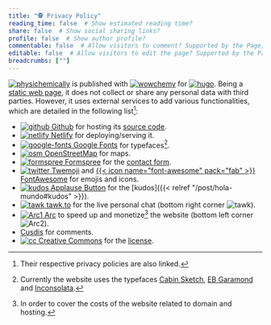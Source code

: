 ```yaml
---
title: "🕵️ Privacy Policy"
reading_time: false  # Show estimated reading time?
share: false  # Show social sharing links?
profile: false  # Show author profile?
commentable: false  # Allow visitors to comment? Supported by the Page, Post, and Docs content types.
editable: false  # Allow visitors to edit the page? Supported by the Page, Post, and Docs content types.
breadcrumbs: [""]
---
```


[<img draggable="false" class="icon" alt="physichemically" src="/icon/logo-physichemically.svg">](/) is published with [<img draggable="false" class="icon" alt="wowchemy" src="/icon/wowchemy.svg">](https://wowchemy.com/) for [<img draggable="false" class="icon" alt="hugo" src="/icon/hugo.svg">](https://gohugo.io). Being a [static web page](https://en.wikipedia.org/wiki/Static_web_page), it does not collect or share any personal data with third parties. However, it uses external services to add various functionalities, which are detailed in the following list[^1]:

[^1]: Their respective privacy policies are also linked.

- [<img draggable="false" class="icon" alt="github" src="/icon/github.jpg"> Github](https://docs.github.com/en/github/site-policy/github-privacy-statement) for hosting its [source code](https://github.com/rodrigoalcarazdelaosa/fisiquimicamente).
- [<img draggable="false" class="icon" alt="netlify" src="/icon/netlify.svg"> Netlify](https://www.netlify.com/privacy/) for deploying/serving it.
- [<img draggable="false" class="icon" alt="google-fonts" src="/icon/google-fonts.svg"> Google Fonts](https://policies.google.com/privacy) for typefaces[^2].
- [<img draggable="false" class="icon" alt="osm" src="/icon/osm.svg"> OpenStreetMap](https://wiki.osmfoundation.org/wiki/Privacy_Policy) for maps.
- [<img draggable="false" class="icon" alt="formspree" src="/icon/formspree.svg"> Formspree](https://formspree.io/legal/privacy-policy) for the [contact form](/#contact).
- [<img draggable="false" class="icon" alt="twitter" src="/icon/twitter.svg"> Twemoji](https://twitter.com/es/privacy) and [{{< icon name="font-awesome" pack="fab" >}} FontAwesome](https://fontawesome.com/privacy) for emojis and icons.
- [<img draggable="false" class="icon" alt="kudos" src="/icon/kudos.svg"> Applause Button](https://applause-button.com) for the [kudos]({{< relref "/post/hola-mundo#kudos" >}}).
- [<img draggable="false" class="icon" alt="tawk" src="/icon/tawk-sitelogo.png"> tawk.to](https://www.tawk.to/privacy-policy/) for the live personal chat (bottom right corner <img draggable="false" class="icon" alt="tawk" src="/icon/tawk.svg">).
- [<img draggable="false" class="icon" alt="Arc1" src="/icon/Arc1.svg"> Arc](https://arc.io/about/) to speed up and monetize[^3] the website (bottom left corner <img draggable="false" class="icon" alt="Arc2" src="/icon/Arc2.svg">).
- [Cusdis](https://cusdis.com/privacy-policy) for comments.
- [<img draggable="false" class="icon" alt="cc" src="/icon/cc.svg"> Creative Commons](https://creativecommons.org/privacy/) for the [license](/license).
<!-- - [<img draggable="false" class="icon" alt="widgetbot" src="/icon/widgetbot.svg"> WidgetBot](https://widgetbot.io/privacy) for the [{{< icon name="discord" pack="fab" >}} Discord](https://discord.gg/kJqPqTJ) widget (bottom left corner {{< icon name="comments" pack="fas" >}}). -->

[^2]: Currently the website uses the typefaces [Cabin Sketch](https://fonts.google.com/specimen/Cabin+Sketch), [EB Garamond](https://fonts.google.com/specimen/EB+Garamond) and [Inconsolata](https://fonts.google.com/specimen/Inconsolata).

[^3]: In order to cover the costs of the website related to domain and hosting.